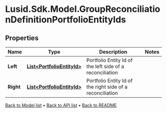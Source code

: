 # Lusid.Sdk.Model.GroupReconciliationDefinitionPortfolioEntityIds

## Properties

Name | Type | Description | Notes
------------ | ------------- | ------------- | -------------
**Left** | [**List&lt;PortfolioEntityId&gt;**](PortfolioEntityId.md) | Portfolio Entity Id of the left side of a reconciliation | 
**Right** | [**List&lt;PortfolioEntityId&gt;**](PortfolioEntityId.md) | Portfolio Entity Id of the right side of a reconciliation | 

[Back to Model list](../README.md#documentation-for-models) &#8226; [Back to API list](../README.md#documentation-for-api-endpoints) &#8226; [Back to README](../README.md)

